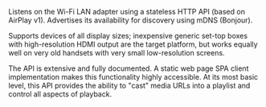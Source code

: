 Listens on the Wi-Fi LAN adapter using a stateless HTTP API (based on AirPlay v1). Advertises its availability for discovery using mDNS (Bonjour).

Supports devices of all display sizes; inexpensive generic set-top boxes with high-resolution HDMI output are the target platform, but works equally well on very old handsets with very small low-resolution screens.

The API is extensive and fully documented. A static web page SPA client implementation makes this functionality highly accessible. At its most basic level, this API provides the ability to "cast" media URLs into a playlist and control all aspects of playback.